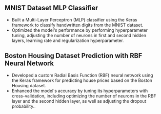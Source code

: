 ## MNIST Dataset MLP Classifier
- Built a Multi-Layer Perceptron (MLP) classifier using the Keras framework to classify handwritten digits from the MNIST dataset.
- Optimized the model's performance by performing hyperparameter tuning, adjusting the number of neurons in first and second hidden layers, learning rate and regularization hyperparameter.

## Boston Housing Dataset Prediction with RBF Neural Network
- Developed a custom Radial Basis Function (RBF) neural network using the Keras framework for predicting house prices based on the Boston Housing dataset.
- Enhanced the model's accuracy by tuning its hyperparameters with cross-validation, including  optimizing the number of neurons in the RBF layer and the second hidden layer, as well as adjusting the dropout probability..
